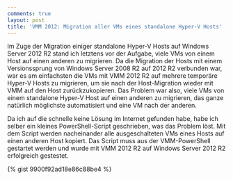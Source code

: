 ```yaml
---
comments: true
layout: post
title: 'VMM 2012: Migration aller VMs eines standalone Hyper-V Hosts'
---
```


Im Zuge der Migration einiger standalone Hyper-V Hosts auf Windows Server 2012 R2 stand ich letztens vor der Aufgabe, viele VMs von einem Host auf einen anderen zu migrieren. Da die Migration der Hosts mit einem Versionssprung von Windows Server 2008 R2 auf 2012 R2 verbunden war, war es am einfachsten die VMs mit VMM 2012 R2 auf mehrere temporäre Hyper-V Hosts zu migrieren, um sie nach der Host-Migration wieder mit VMM auf den Host zurückzukopieren. Das Problem war also, viele VMs von einem standalone Hyper-V Host auf einen anderen zu migrieren, das ganze natürlich möglichste automatisiert und eine VM nach der anderen.


Da ich auf die schnelle keine Lösung im Internet gefunden habe, habe ich selber ein kleines PowerShell-Script geschrieben, was das Problem löst. Mit dem Script werden nacheinander alle ausgeschalteten VMs eines Hosts auf einen anderen Host kopiert.
Das Script muss aus der VMM-PowerShell gestartet werden und wurde mit VMM 2012 R2 auf Windows Server 2012 R2 erfolgreich gestestet.


{% gist 9900f92ad18e86c88be4 %}
